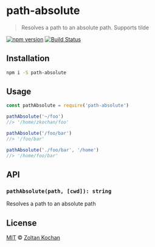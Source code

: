 # path-absolute

> Resolves a path to an absolute path. Supports tilde

<!--@shields('npm', 'travis')-->
[![npm version](https://img.shields.io/npm/v/path-absolute.svg)](https://www.npmjs.com/package/path-absolute) [![Build Status](https://img.shields.io/travis/zkochan/path-absolute/master.svg)](https://travis-ci.org/zkochan/path-absolute)
<!--/@-->

## Installation

```sh
npm i -S path-absolute
```

## Usage

```js
const pathAbsolute = require('path-absolute')

pathAbsolute('~/foo')
//> '/home/zkochan/foo'

pathAbsolute('/foo/bar')
//> '/foo/bar'

pathAbsolute('./foo/bar', '/home')
//> '/home/foo/bar'
```

## API

### `pathAbsolute(path, [cwd]): string`

Resolves a path to an absolute path

## License

[MIT](LICENSE) © [Zoltan Kochan](https://www.kochan.io/)
